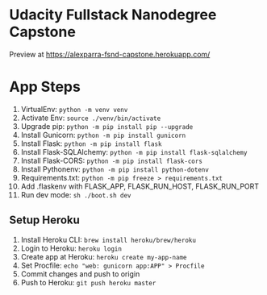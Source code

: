 # Udacity Fullstack Nanodegree Capstone

Preview at https://alexparra-fsnd-capstone.herokuapp.com/

# App Steps

1. VirtualEnv: `python -m venv venv`
2. Activate Env: `source ./venv/bin/activate`
3. Upgrade pip: `python -m pip install pip --upgrade`
4. Install Gunicorn: `python -m pip install gunicorn`
5. Install Flask: `python -m pip install flask`
6. Install Flask-SQLAlchemy: `python -m pip install flask-sqlalchemy`
7. Install Flask-CORS: `python -m pip install flask-cors`
8. Install Pythonenv: `python -m pip install python-dotenv`
9. Requirements.txt: `python -m pip freeze > requirements.txt`
10. Add .flaskenv with FLASK_APP, FLASK_RUN_HOST, FLASK_RUN_PORT
11. Run dev mode: `sh ./boot.sh dev`

## Setup Heroku

1. Install Heroku CLI: `brew install heroku/brew/heroku`
2. Login to Heroku: `heroku login`
3. Create app at Heroku: `heroku create my-app-name`
4. Set Procfile: `echo "web: gunicorn app:APP" > Procfile`
5. Commit changes and push to origin
6. Push to Heroku: `git push heroku master`
